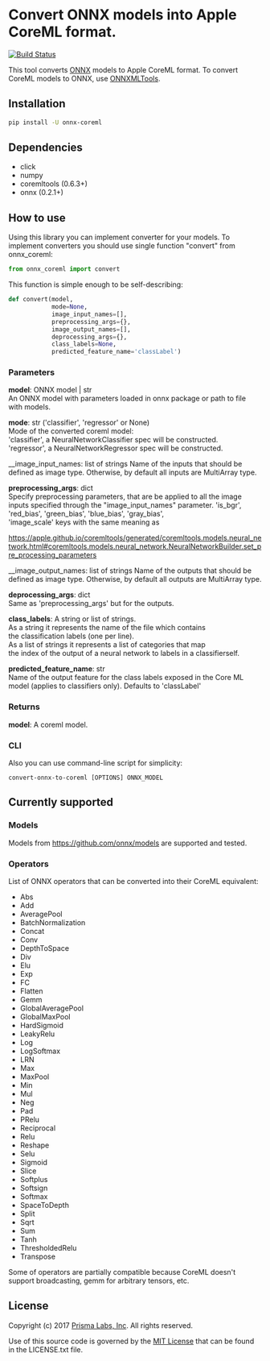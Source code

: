 # Convert ONNX models into Apple CoreML format.

[![Build Status](https://travis-ci.org/onnx/onnx-coreml.svg?branch=master)](https://travis-ci.org/onnx/onnx-coreml)

This tool converts [ONNX](https://onnx.ai/) models to Apple CoreML format. To convert CoreML models to ONNX, use [ONNXMLTools](https://github.com/onnx/onnxmltools).

## Installation
```bash
pip install -U onnx-coreml
```

## Dependencies

* click
* numpy
* coremltools (0.6.3+)
* onnx (0.2.1+)

## How to use
Using this library you can implement converter for your models.
To implement converters you should use single function "convert" from onnx_coreml:

```python
from onnx_coreml import convert
```

This function is simple enough to be self-describing:

```python
def convert(model,
            mode=None,
            image_input_names=[],
            preprocessing_args={},
            image_output_names=[],
            deprocessing_args={},
            class_labels=None,
            predicted_feature_name='classLabel')
```

### Parameters
__model__: ONNX model | str  
      An ONNX model with parameters loaded in onnx package or path to file  
      with models.  

__mode__: str ('classifier', 'regressor' or None)  
      Mode of the converted coreml model:  
      'classifier', a NeuralNetworkClassifier spec will be constructed.  
      'regressor', a NeuralNetworkRegressor spec will be constructed.  

__image_input_names: list of strings
      Name of the inputs that should be defined as image type. Otherwise, by default all inputs are MultiArray type.     

__preprocessing_args__: dict  
      Specify preprocessing parameters, that are be applied to all the image inputs specified through the "image_input_names" parameter. 
      'is_bgr', 'red_bias', 'green_bias', 'blue_bias', 'gray_bias',  
      'image_scale' keys with the same meaning as  

https://apple.github.io/coremltools/generated/coremltools.models.neural_network.html#coremltools.models.neural_network.NeuralNetworkBuilder.set_pre_processing_parameters  

__image_output_names: list of strings
      Name of the outputs that should be defined as image type. Otherwise, by default all outputs are MultiArray type. 

__deprocessing_args__: dict  
      Same as 'preprocessing_args' but for the outputs. 

__class_labels__: A string or list of strings.  
      As a string it represents the name of the file which contains  
      the classification labels (one per line).  
      As a list of strings it represents a list of categories that map  
      the index of the output of a neural network to labels in a classifierself.
 
__predicted_feature_name__: str  
      Name of the output feature for the class labels exposed in the Core ML  
      model (applies to classifiers only). Defaults to 'classLabel'  

### Returns
__model__: A coreml model.


### CLI
Also you can use command-line script for simplicity:
```
convert-onnx-to-coreml [OPTIONS] ONNX_MODEL
```

## Currently supported
### Models
Models from https://github.com/onnx/models are supported and tested.

### Operators
List of ONNX operators that can be converted into their CoreML equivalent:

- Abs
- Add
- AveragePool
- BatchNormalization
- Concat
- Conv
- DepthToSpace
- Div
- Elu
- Exp
- FC
- Flatten
- Gemm
- GlobalAveragePool
- GlobalMaxPool
- HardSigmoid
- LeakyRelu
- Log
- LogSoftmax
- LRN
- Max
- MaxPool
- Min
- Mul
- Neg
- Pad
- PRelu
- Reciprocal
- Relu
- Reshape
- Selu
- Sigmoid
- Slice
- Softplus
- Softsign
- Softmax
- SpaceToDepth
- Split
- Sqrt
- Sum
- Tanh
- ThresholdedRelu
- Transpose

Some of operators are partially compatible because CoreML doesn't support broadcasting, gemm for arbitrary tensors, etc.

## License
Copyright (c) 2017 [Prisma Labs, Inc](https://prismalabs.ai/). All rights reserved.

Use of this source code is governed by the [MIT License](https://opensource.org/licenses/MIT) that can be found in the LICENSE.txt file.
